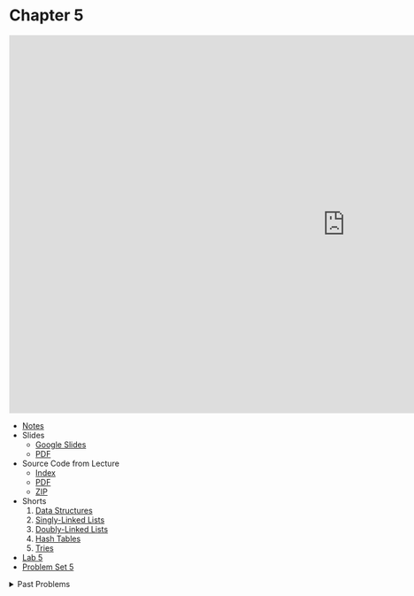 # Chapter 5

<iframe width="1214" height="683" src="https://video.cs50.io/-gpsiMiEOHU" title="CS50 2021 in HDR - Lecture 5 - Data Structures" frameborder="0" allow="accelerometer; autoplay; clipboard-write; encrypted-media; gyroscope; picture-in-picture; web-share" allowfullscreen></iframe>

* [Notes](notes)
* Slides
  * [Google Slides](https://docs.google.com/presentation/d/1EhjKyGdZTh0BFokxcvi8KPoHwfNPXZSKN_R0ZjMcz6U/edit?usp=sharing)
  * [PDF](https://cdn.cs50.net/2021/fall/lectures/5/lecture5.pdf)
* Source Code from Lecture
  * [Index](https://cdn.cs50.net/2021/fall/lectures/5/src5/)
  * [PDF](https://cdn.cs50.net/2021/fall/lectures/5/src5.pdf)
  * [ZIP](https://cdn.cs50.net/2021/fall/lectures/5/src5.zip)
* Shorts
  1. [Data Structures](https://cs50.harvard.edu/ap/2023/curriculum/x/shorts/data_structures/)
  2. [Singly-Linked Lists](https://cs50.harvard.edu/ap/2023/curriculum/x/shorts/singly_linked_lists/)
  3. [Doubly-Linked Lists](https://cs50.harvard.edu/ap/2023/curriculum/x/shorts/doubly_linked_lists)
  4. [Hash Tables](https://cs50.harvard.edu/ap/2023/curriculum/x/shorts/hash_tables/)
  5. [Tries](https://cs50.harvard.edu/ap/2023/curriculum/x/shorts/tries/)
* [Lab 5](./assignments/lab5.md)
* [Problem Set 5](./assignments/pset5.md)

<details>
<summary>Past Problems</summary>
<ul>
  <li><a href="https://docs.cs50.net/2019/ap/problems/speller/trie/speller.html">Speller</a>, with a trie</li>
</ul>
</details>
